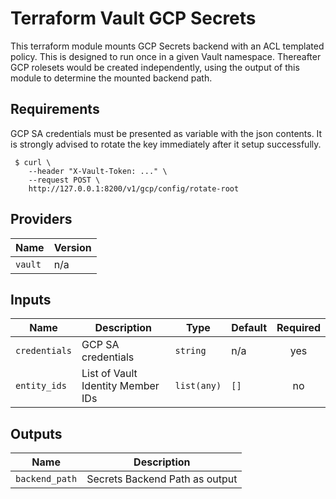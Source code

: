# Terraform Vault GCP Secrets

This terraform module mounts GCP Secrets backend with an ACL templated policy.  This is designed to run once in a given Vault namespace.  Thereafter GCP rolesets would be created independently, using the output of this module to determine the mounted backend path.

## Requirements

GCP SA credentials must be presented as variable with the json contents.  It is strongly advised to rotate the key immediately after it setup successfully.

```
 $ curl \
    --header "X-Vault-Token: ..." \
    --request POST \
    http://127.0.0.1:8200/v1/gcp/config/rotate-root
```

## Providers

| Name | Version |
|------|---------|
| `vault` | n/a |

## Inputs

| Name | Description | Type | Default | Required |
|------|-------------|------|---------|:--------:|
| `credentials` | GCP SA credentials | `string` | n/a | yes |
| `entity_ids` | List of Vault Identity Member IDs | `list(any)` | `[]` | no |

## Outputs

| Name | Description |
|------|-------------|
| `backend_path` | Secrets Backend Path as output |
